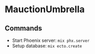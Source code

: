 # MauctionUmbrella

## Commands

- Start Phoenix server: `mix phx.server`
- Setup database: `mix ecto.create`
